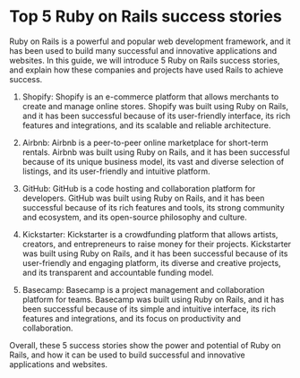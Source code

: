 # Top 5 Ruby on Rails success stories

Ruby on Rails is a powerful and popular web development framework, and it has been used to build many successful and innovative applications and websites. In this guide, we will introduce 5 Ruby on Rails success stories, and explain how these companies and projects have used Rails to achieve success.

1.  Shopify: Shopify is an e-commerce platform that allows merchants to create and manage online stores. Shopify was built using Ruby on Rails, and it has been successful because of its user-friendly interface, its rich features and integrations, and its scalable and reliable architecture.
    
2.  Airbnb: Airbnb is a peer-to-peer online marketplace for short-term rentals. Airbnb was built using Ruby on Rails, and it has been successful because of its unique business model, its vast and diverse selection of listings, and its user-friendly and intuitive platform.
    
3.  GitHub: GitHub is a code hosting and collaboration platform for developers. GitHub was built using Ruby on Rails, and it has been successful because of its rich features and tools, its strong community and ecosystem, and its open-source philosophy and culture.
    
4.  Kickstarter: Kickstarter is a crowdfunding platform that allows artists, creators, and entrepreneurs to raise money for their projects. Kickstarter was built using Ruby on Rails, and it has been successful because of its user-friendly and engaging platform, its diverse and creative projects, and its transparent and accountable funding model.
    
5.  Basecamp: Basecamp is a project management and collaboration platform for teams. Basecamp was built using Ruby on Rails, and it has been successful because of its simple and intuitive interface, its rich features and integrations, and its focus on productivity and collaboration.
    

Overall, these 5 success stories show the power and potential of Ruby on Rails, and how it can be used to build successful and innovative applications and websites.